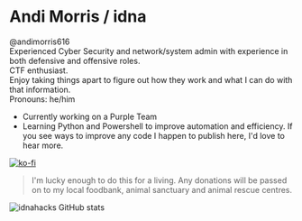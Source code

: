 # Andi Morris / idna
@andimorris616  
Experienced Cyber Security and network/system admin with experience in both defensive and offensive roles.  
CTF enthusiast.  
Enjoy taking things apart to figure out how they work and what I can do with that information.  
Pronouns: he/him

 - Currently working on a Purple Team
 - Learning Python and Powershell to improve automation and efficiency. If you see ways to improve any code I happen to publish here, I'd love to hear more.

[![ko-fi](https://ko-fi.com/img/githubbutton_sm.svg)](https://ko-fi.com/B0B7AAAK2)  
> I'm lucky enough to do this for a living. Any donations will be passed on to my local foodbank, animal sanctuary and animal rescue centres.  

![idnahacks GitHub stats](https://github-readme-stats.vercel.app/api?username=idnahacks&theme=midnight-purple&showicons=true)

